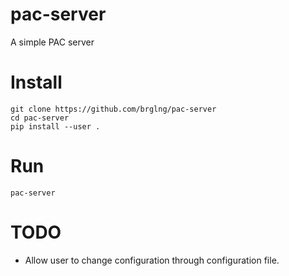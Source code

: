 # pac-server

A simple PAC server

# Install

    git clone https://github.com/brglng/pac-server
    cd pac-server
    pip install --user .

# Run

    pac-server

# TODO

- Allow user to change configuration through configuration file.
